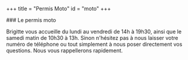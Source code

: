 +++
title = "Permis Moto"
id = "moto"
+++

<div class="heading">
### Le permis moto
</div>
<p class="lead">
Brigitte vous accueille du lundi au vendredi de 14h à 19h30, ainsi que le samedi matin de 10h30 à 13h.
Sinon n'hésitez pas à nous laisser votre numéro de téléphone ou tout simplement à nous poser directement vos questions. Nous vous rappellerons rapidement.
<br><br>
</p>
